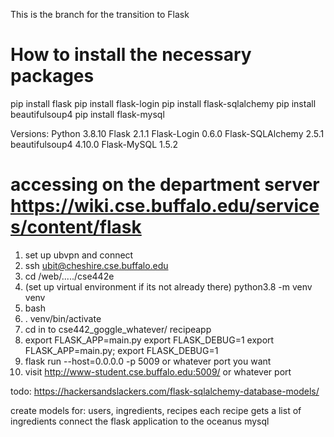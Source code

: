 This is the branch for the transition to Flask

# How to install the necessary packages
pip install flask
pip install flask-login
pip install flask-sqlalchemy
pip install beautifulsoup4
pip install flask-mysql


Versions:
Python                 3.8.10
Flask                  2.1.1
Flask-Login            0.6.0
Flask-SQLAlchemy       2.5.1
beautifulsoup4         4.10.0
Flask-MySQL            1.5.2

# accessing on the department server https://wiki.cse.buffalo.edu/services/content/flask
1. set up ubvpn and connect
2. ssh ubit@cheshire.cse.buffalo.edu
3. cd /web/...../cse442e
4. (set up virtual environment if its not already there)  python3.8 -m venv venv
5. bash
6. . venv/bin/activate
7. cd in to cse442_goggle_whatever/ recipeapp
8. export FLASK_APP=main.py
   export FLASK_DEBUG=1                                         export FLASK_APP=main.py; export FLASK_DEBUG=1
9. flask run --host=0.0.0.0 -p 5009 or whatever port you want
10. visit http://www-student.cse.buffalo.edu:5009/ or whatever port


todo:
https://hackersandslackers.com/flask-sqlalchemy-database-models/

create models for: users, ingredients, recipes
each recipe gets a list of ingredients
connect the flask application to the oceanus mysql
